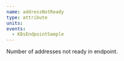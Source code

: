 ```yaml
---
name: addressNotReady
type: attribute
units:
events:
  - K8sEndpointSample
---
```


Number of addresses not ready in endpoint.